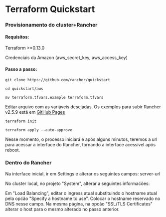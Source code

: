 # Terraform Quickstart

### Provisionamento do cluster+Rancher
#### Requisitos:
Terraform >=0.13.0

Credenciais da Amazon (aws_secret_key, aws_access_key)

#### Passo a passo:

```
git clone https://github.com/rancher/quickstart

cd quickstart/aws

mv terraform.tfvars.example terraform.tfvars
```

Editar arquivo com as variáveis desejadas. Os exemplos para subir Rancher v2.5.9 está em [GitHub Pages](https://pages.github.com/)

```
terraform init

terraform apply --auto-approve
```

Nesse momento, o processo iniciará e após alguns minutos, teremos a url para acessar a interface do Rancher, tornando a interface acessível após reboot.

### Dentro do Rancher

Na interface inicial, ir em Settings e alterar os seguintes campos:
server-url

No cluster local, no projeto "System", alterar a seguintes informaćões:

Em "Load Balancing", editar o ingress atual substituindo o hostname atual pela općão "Specify a hostname to use". 
Colocar o hostname reservado no DNS nesse campo.
Na mesma página, na opcão "SSL/TLS Certificates" alterar o host para o mesmo alterado no passo anterior.
